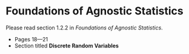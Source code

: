 # Foundations of Agnostic Statistics

Please read section 1.2.2 in *Foundations of Agnostic Statistics*.

- Pages 18—21
- Section titled **Discrete Random Variables**
